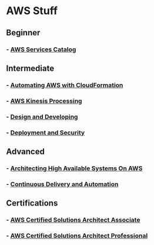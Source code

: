 # AWS Stuff

## Beginner

### - [AWS Services Catalog](./aws-services/index.md)

## Intermediate

### - [Automating AWS with CloudFormation](./automating-aws-with-cloudformation/index.md)

### - [AWS Kinesis Processing](./aws-kinesis-processing/index.md)

### - [Design and Developing](./design-development/index.md)

### - [Deployment and Security](./deployment-security/index.md)

## Advanced

### - [Architecting High Available Systems On AWS](./architecting-high-available-systems-on-aws/index.md)

### - [Continuous Delivery and Automation](./continuous-delivery-and-automation/index.md)


## Certifications

### - [AWS Certified Solutions Architect Associate](./aws-certified-solutions-architect-associate/index.md)

### - [AWS Certified Solutions Architect Professional](./aws-certified-solutions-architect-professional/index.md)
